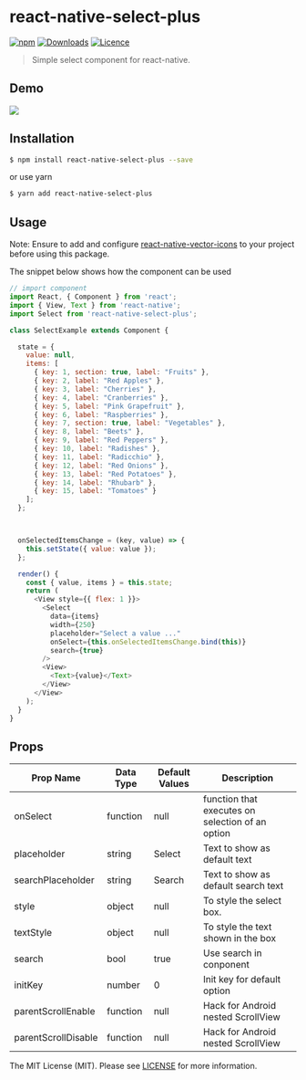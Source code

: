 # react-native-select-plus

[![npm](https://img.shields.io/npm/v/react-native-multiple-select.svg)](https://www.npmjs.com/package/react-native-select-plus) [![Downloads](https://img.shields.io/npm/dt/react-native-multiple-select.svg)](https://www.npmjs.com/package/react-native-select-plus) [![Licence](https://img.shields.io/npm/l/react-native-multiple-select.svg)](https://www.npmjs.com/package/react-native-select-plus)

> Simple select component for react-native.

## Demo

<img src="https://raw.githubusercontent.com/williamgurzoni/react-native-select-plus/master/demo/Example-iOS.gif">

## Installation

```bash
$ npm install react-native-select-plus --save
```

or use yarn

```bash
$ yarn add react-native-select-plus
```

## Usage

Note: Ensure to add and configure [react-native-vector-icons](https://github.com/oblador/react-native-vector-icons) to your project before using this package.

The snippet below shows how the component can be used

```javascript
// import component
import React, { Component } from 'react';
import { View, Text } from 'react-native';
import Select from 'react-native-select-plus';

class SelectExample extends Component {

  state = {
    value: null,
    items: [
      { key: 1, section: true, label: "Fruits" },
      { key: 2, label: "Red Apples" },
      { key: 3, label: "Cherries" },
      { key: 4, label: "Cranberries" },
      { key: 5, label: "Pink Grapefruit" },
      { key: 6, label: "Raspberries" },
      { key: 7, section: true, label: "Vegetables" },
      { key: 8, label: "Beets" },
      { key: 9, label: "Red Peppers" },
      { key: 10, label: "Radishes" },
      { key: 11, label: "Radicchio" },
      { key: 12, label: "Red Onions" },
      { key: 13, label: "Red Potatoes" },
      { key: 14, label: "Rhubarb" },
      { key: 15, label: "Tomatoes" }
    ];
  };



  onSelectedItemsChange = (key, value) => {
    this.setState({ value: value });
  };

  render() {
    const { value, items } = this.state;
    return (
      <View style={{ flex: 1 }}>
        <Select
          data={items}
          width={250}
          placeholder="Select a value ..."
          onSelect={this.onSelectedItemsChange.bind(this)}
          search={true}
        />
        <View>
          <Text>{value}</Text>
        </View>
      </View>
    );
  }
}
```

## Props

| Prop Name           | Data Type | Default Values | Description                                      |
| ------------------- | --------- | -------------- | ------------------------------------------------ |
| onSelect            | function  | null           | function that executes on selection of an option |
| placeholder         | string    | Select         | Text to show as default text                     |
| searchPlaceholder   | string    | Search         | Text to show as default search text              |
| style               | object    | null           | To style the select box.                         |
| textStyle           | object    | null           | To style the text shown in the box               |
| search              | bool      | true           | Use search in conponent                          |
| initKey             | number    | 0              | Init key for default option                      |
| parentScrollEnable  | function  | null           | Hack for Android nested ScrollView               |
| parentScrollDisable | function  | null           | Hack for Android nested ScrollView               |

The MIT License (MIT). Please see [LICENSE](LICENSE) for more information.
